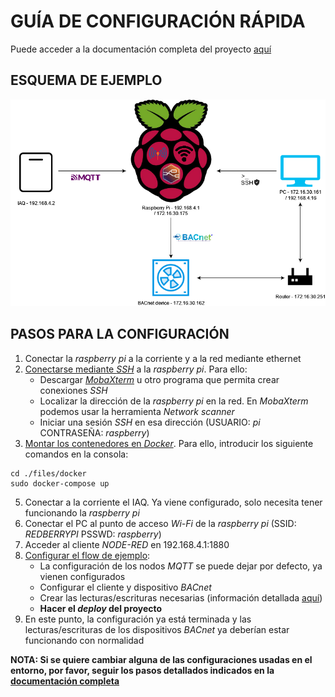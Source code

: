 # GUÍA DE CONFIGURACIÓN RÁPIDA

Puede acceder a la documentación completa del proyecto [aquí](https://github.com/UO232627/BACnetProject/blob/main/documentacion/documentacion.md)

## ESQUEMA DE EJEMPLO

![Esquema](https://github.com/UO232627/BACnetProject/blob/main/documentacion/images/esquemaEntorno.png "Esquema")

## PASOS PARA LA CONFIGURACIÓN

1. Conectar la *raspberry pi* a la corriente y a la red mediante ethernet
2. [Conectarse mediante *SSH*](https://github.com/UO232627/BACnetProject/blob/main/documentacion/documentacion.md#conexi%C3%B3n-inicial-a-la-raspberry) a la *raspberry pi*. Para ello:
    - Descargar [*MobaXterm*](https://mobaxterm.mobatek.net/download.html) u otro programa que permita crear conexiones *SSH*
    - Localizar la dirección de la *raspberry pi* en la red. En *MobaXterm* podemos usar la herramienta *Network scanner*
    - Iniciar una sesión *SSH* en esa dirección (USUARIO: *pi* CONTRASEÑA: *raspberry*)
4. [Montar los contenedores en *Docker*](https://github.com/UO232627/BACnetProject/blob/main/documentacion/documentacion.md#configuraci%C3%B3n-de-docker-y-sus-contenedores-segunda-vez-y-posteriores). Para ello, introducir los siguiente comandos en la consola:
```
cd ./files/docker
sudo docker-compose up
```
5. Conectar a la corriente el IAQ. Ya viene configurado, solo necesita tener funcionando la *raspberry pi*
6. Conectar el PC al punto de acceso *Wi-Fi* de la *raspberry pi* (SSID: *REDBERRYPI* PSSWD: *raspberry*)
7. Acceder al cliente *NODE-RED* en 192.168.4.1:1880
8. [Configurar el flow de ejemplo](https://github.com/UO232627/BACnetProject/blob/main/documentacion/documentacion.md#conexi%C3%B3n-a-la-red-y-sistema-de-ejemplo):
    - La configuración de los nodos *MQTT* se puede dejar por defecto, ya vienen configurados
    - Configurar el cliente y dispositivo *BACnet* 
    - Crear las lecturas/escrituras necesarias (información detallada [aquí](https://github.com/UO232627/BACnetProject/blob/main/documentacion/documentacion.md#lecturaescritura-contra-un-dispositivo-bacnet-en-local-gatewaynode-red))
    - **Hacer el *deploy* del proyecto**
9. En este punto, la configuración ya está terminada y las lecturas/escrituras de los dispositivos *BACnet* ya deberían estar funcionando con normalidad

**NOTA: Si se quiere cambiar alguna de las configuraciones usadas en el entorno, por favor, seguir los pasos detallados indicados en la [documentación completa](https://github.com/UO232627/BACnetProject/blob/main/documentacion/documentacion.md#prueba-de-concepto---despliegue-del-entorno-en-una-raspberry-pi)**
